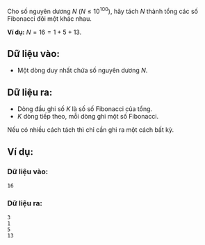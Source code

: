 Cho số nguyên dương $N\ (N≤10^{100})$, hãy tách $N$ thành tổng các số Fibonacci đôi một khác nhau.

**Ví dụ:** $N=16=1+5+13$.

## Dữ liệu vào:
- Một dòng duy nhất chứa số nguyên dương $N$.

## Dữ liệu ra:
- Dòng đầu ghi số $K$ là số số Fibonacci của tổng.
- $K$ dòng tiếp theo, mỗi dòng ghi một số Fibonacci.

Nếu có nhiều cách tách thì chỉ cần ghi ra một cách bất kỳ.

## Ví dụ:
### Dữ liệu vào:
```
16
```

### Dữ liệu ra:
```
3
1
5
13
```
